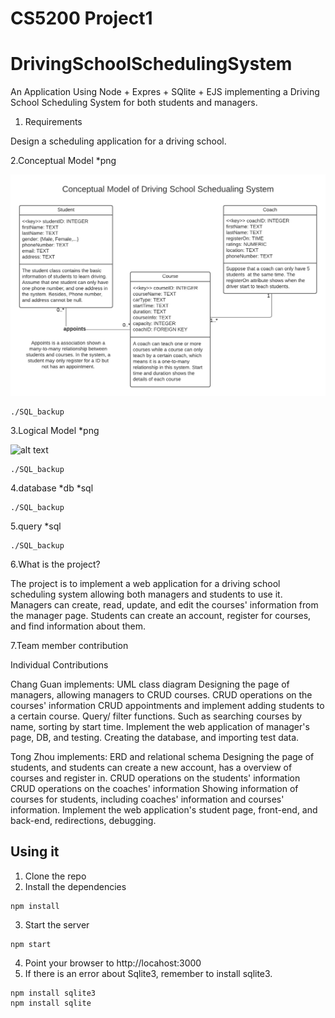 # CS5200 Project1

# DrivingSchoolSchedulingSystem
An Application Using Node + Expres + SQlite + EJS implementing a Driving School Scheduling System for both students and managers.

1. Requirements

Design a scheduling application for a driving school. 


2.Conceptual Model *png

![alt text](https://github.com/Dabaiee/CS5200/blob/main/2.Conceptual%20Model%20of%20Driving%20School%20Scheduling%20System%20(2).png?raw=true)

	./SQL_backup
	
3.Logical Model *png

![alt text](https://github.com/guanchang98/DatabaseProject1/blob/main/3.Logical%20model%20of%20Driving%20School%20Scheduling%20System.png?raw=true)

	./SQL_backup
	
4.database *db *sql

	./SQL_backup
5.query *sql

	./SQL_backup
	
6.What is the project?

The project is to implement a web application for a driving school scheduling system allowing both managers and students to use it. Managers can create, read, update, and edit the courses' information from the manager page. Students can create an account, register for courses, and find information about them.

7.Team member contribution


Individual Contributions

Chang Guan implements: 
	UML class diagram
	Designing the page of managers, allowing managers to CRUD courses.
	CRUD operations on the courses' information
	CRUD appointments and implement adding students to a certain course.
	Query/ filter functions. Such as searching courses by name, sorting by start time.
	Implement the web application of manager's page, DB, and testing. Creating the database, and importing test data.

Tong Zhou implements:
	ERD and relational schema
	Designing the page of students, and students can create a new account, has a overview of courses and register in.
	CRUD operations on the students' information
	CRUD operations on the coaches' information
	Showing information of courses for students, including coaches' information and courses' information. 
	Implement the web application's student page, front-end, and back-end, redirections, debugging.
	




## Using it

1) Clone the repo
2) Install the dependencies

```
npm install
```


3) Start the server

```
npm start
```

4) Point your browser to http://locahost:3000
5) If there is an error about Sqlite3, remember to install sqlite3.

```
npm install sqlite3
npm install sqlite
```

